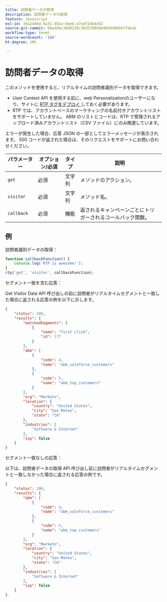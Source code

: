```yaml
---
title: 訪問者データの取得
description: 訪問者データの取得
feature: Javascript
exl-id: 39a2446d-8a31-461e-bbe6-a7edf24b4d52
source-git-commit: 66add4c38d0230c36d57009de985649bb67fde3e
workflow-type: tm+mt
source-wordcount: '184'
ht-degree: 10%

---
```


# 訪問者データの取得

このメソッドを使用すると、リアルタイムの訪問者識別データを取得できます。

- User Context API を使用する前に、web Personalizationのユーザーになり、サイトに [RTP タグをデプロイ ](https://experienceleague.adobe.com/en/docs/marketo/using/product-docs/web-personalization/rtp-tag-implementation/deploy-the-rtp-javascript) しておく必要があります。
- RTP では、アカウントベースのマーケティングの名前付きアカウントリストをサポートしていません。 ABM のリストとコードは、RTP で管理されるアップロード済みアカウントリスト（CSV ファイル）にのみ関連しています。

エラーが発生した場合、応答 JSON の一部としてエラーメッセージが表示されます。 500 コードが返された場合は、そのリクエストをサポートにお問い合わせください。

| パラメーター | オプション/必須 | タイプ | 説明 |
|---|---|---|---|
| `get` | 必須 | 文字列 | メソッドのアクション。 |
| `visitor` | 必須 | 文字列 | メソッド名。 |
| `callback` | 必須 | 機能 | 返されるキャンペーンごとにトリガーされるコールバック関数。 |

## 例

訪問者識別データの取得：

```javascript
function callbackFunction() {
    console.log('RTP is awesome!');
}
rtp('get', 'visitor', callbackFunction);
```

セグメント一致を含む応答：

Get Visitor Data API 呼び出しの前に訪問者がリアルタイムセグメントと一致した場合に返される応答の例を以下に示します。

```json
{
    "status": 200,
    "results": {
        "matchedSegments": [
            {
                "name": "first click",
                "id": 177
            }
        ],
        "abm": [
            {
                "code": 4,
                "name": "abm_saleforce_customers"
            },
            {
                "code": 5,
                "name": "abm_top_customers"
            }
        ],
        "org": "Marketo",
        "location": {
            "country": "United States",
            "city": "San Mateo",
            "state": "CA"
        },
        "industries": [
            "Software & Internet"
        ],
        "isp": false
    }
}
```

セグメント一致なしの応答：

以下は、訪問者データの取得 API 呼び出し前に訪問者がリアルタイムセグメントと一致しなかった場合に返される応答の例です。

```json
{
    "status": 200,
    "results": {
        "abm": [
            {
                "code": 4,
                "name": "abm_saleforce_customers"
            },
            {
                "code": 5,
                "name": "abm_top_customers"
            }
        ],
        "org": "Marketo",
        "location": {
            "country": "United States",
            "city": "San Mateo",
            "state": "CA"
        },
        "industries": [
            "Software & Internet"
        ],
        "isp": false
    }
}
```
